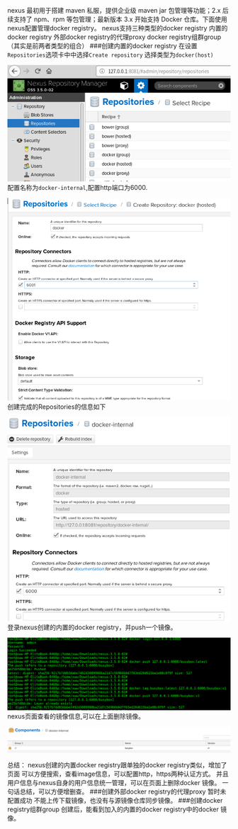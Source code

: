 nexus 最初用于搭建 maven 私服，提供企业级 maven jar 包管理等功能；2.x 后续支持了 npm、rpm 等包管理；最新版本 3.x 开始支持 Docker 仓库。下面使用nexus配置管理docker registry。
nexus支持三种类型的docker registry
内置的docker registry
外部docker registry的代理proxy
docker registry组群group（其实是前两者类型的组合）
###创建内置的docker registry
在设置```Repositories```选项卡中中选择```Create repository```
选择类型为```docker(host)```

![internal-docker-registry01](./nexus/internal-docker-registry01.png "internal-docker-registry01")
配置名称为```docker-internal```,配置http端口为6000.

![internal-docker-registry02](./nexus/internal-docker-registry02.png "internal-docker-registry02")
创建完成的Repositories的信息如下

![internal-docker-registry03](./nexus/internal-docker-registry03.png "internal-docker-registry03")
登录nexus创建的内置的docker registry，并push一个镜像。

![internal-docker-registry04](./nexus/internal-docker-registry04.png "internal-docker-registry04")
nexus页面查看的镜像信息,可以在上面删除镜像。

![internal-docker-registry05](./nexus/internal-docker-registry05.png "internal-docker-registry05")

总结：
  nexus创建的内置docker registry跟单独的docker registry类似，增加了页面
  可以方便搜索，查看image信息，可以配置http，https两种认证方式。
  并且用户信息与nexus自身的用户信息统一管理，可以在页面上删除docker 镜像。
  一句话总结，可以方便增删查。
###创建外部docker registry的代理proxy
暂时未配置成功
不能上传下载镜像，也没有与源镜像仓库同步镜像。
###创建docker registry组群group
创建后，能看到加入的内置的docker registry中的docker 镜像。
